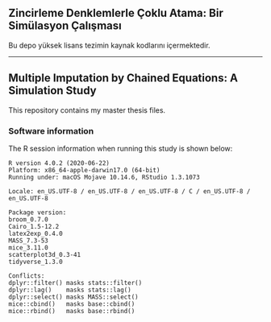 ## Zincirleme Denklemlerle Çoklu Atama: Bir Simülasyon Çalışması

Bu depo yüksek lisans tezimin kaynak kodlarını içermektedir.

---

## Multiple Imputation by Chained Equations: A Simulation Study

This repository contains my master thesis files.

### Software information

The R session information when running this study is shown below:

```
R version 4.0.2 (2020-06-22)
Platform: x86_64-apple-darwin17.0 (64-bit)
Running under: macOS Mojave 10.14.6, RStudio 1.3.1073

Locale: en_US.UTF-8 / en_US.UTF-8 / en_US.UTF-8 / C / en_US.UTF-8 / en_US.UTF-8

Package version:
broom_0.7.0 
Cairo_1.5-12.2      
latex2exp_0.4.0 
MASS_7.3-53         
mice_3.11.0 
scatterplot3d_0.3-41
tidyverse_1.3.0  

Conflicts:
dplyr::filter() masks stats::filter()
dplyr::lag()    masks stats::lag()
dplyr::select() masks MASS::select()
mice::cbind()   masks base::cbind()
mice::rbind()   masks base::rbind()
```

